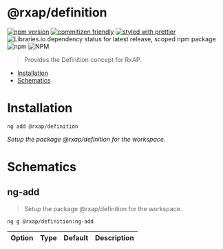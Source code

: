 @rxap/definition
======

[![npm version](https://img.shields.io/npm/v/@rxap/definition?style=flat-square)](https://www.npmjs.com/package/@rxap/definition)
[![commitizen friendly](https://img.shields.io/badge/commitizen-friendly-brightgreen.svg?style=flat-square)](https://commitizen.github.io/cz-cli/)
[![styled with prettier](https://img.shields.io/badge/styled_with-prettier-ff69b4.svg?style=flat-square)](https://github.com/prettier/prettier)
![Libraries.io dependency status for latest release, scoped npm package](https://img.shields.io/librariesio/release/npm/@rxap/definition)
![npm](https://img.shields.io/npm/dm/@rxap/definition)
![NPM](https://img.shields.io/npm/l/@rxap/definition)

> Provides the Definition concept for RxAP.

- [Installation](#installation)
- [Schematics](#schematics)

# Installation

```
ng add @rxap/definition
```

*Setup the package @rxap/definition for the workspace.*

# Schematics

## ng-add
> Setup the package @rxap/definition for the workspace.

```
ng g @rxap/definition:ng-add
```

Option | Type | Default | Description
--- | --- | --- | ---


